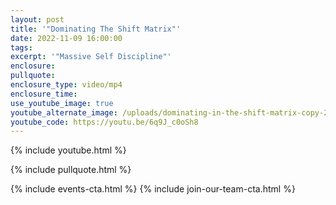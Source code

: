 ```yaml
---
layout: post
title: '"Dominating The Shift Matrix"'
date: 2022-11-09 16:00:00
tags:
excerpt: '"Massive Self Discipline"'
enclosure:
pullquote:
enclosure_type: video/mp4
enclosure_time:
use_youtube_image: true
youtube_alternate_image: /uploads/dominating-in-the-shift-matrix-copy-2.jpg
youtube_code: https://youtu.be/6q9J_c0oSh8
---
```

{% include youtube.html %}

{% include pullquote.html %}

{% include events-cta.html %} {% include join-our-team-cta.html %}